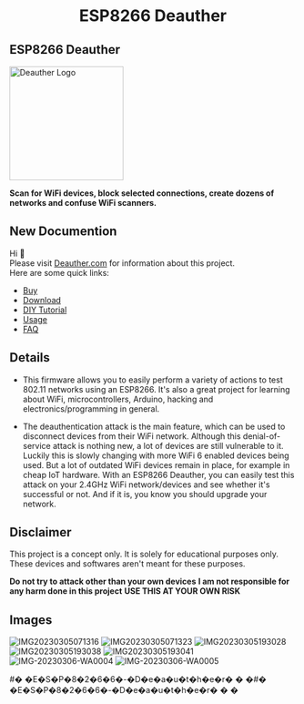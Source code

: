 <h1 align="center">ESP8266 Deauther </h1>

## ESP8266 Deauther

<img src='https://deauther.com/img/logo.png' alt='Deauther Logo' width='200' />

**Scan for WiFi devices, block selected connections, create dozens of networks and confuse WiFi scanners.**

## New Documention

Hi 👋  
Please visit [Deauther.com](https://deauther.com) for information about this project.  
Here are some quick links:

* [Buy](https://deauther.com/docs/buy)
* [Download](https://deauther.com/docs/download)
* [DIY Tutorial](https://deauther.com/docs/category/diy-tutorial)
* [Usage](https://deauther.com/docs/category/usage)
* [FAQ](https://deauther.com/docs/faq)

## Details

- This firmware allows you to easily perform a variety of actions to test 802.11 networks using an ESP8266. It's also a great project for learning about WiFi, microcontrollers, Arduino, hacking and electronics/programming in general.

- The deauthentication attack is the main feature, which can be used to disconnect devices from their WiFi network.
Although this denial-of-service attack is nothing new, a lot of devices are still vulnerable to it. Luckily this is slowly changing with more WiFi 6 enabled devices being used. But a lot of outdated WiFi devices remain in place, for example in cheap IoT hardware. With an ESP8266 Deauther, you can easily test this attack on your 2.4GHz WiFi network/devices and see whether it's successful or not. And if it is, you know you should upgrade your network.

## Disclaimer

This project is a concept only. It is solely for educational purposes only. These devices and softwares aren't meant for these purposes. 

**Do not try to attack other than your own devices**
**I am not responsible for any harm done in this project**
**USE THIS AT YOUR OWN RISK**

## Images
![IMG20230305071316](https://user-images.githubusercontent.com/65855605/223174449-e9b486c4-b1a8-403c-9d7d-032cd012c128.jpg)
![IMG20230305071323](https://user-images.githubusercontent.com/65855605/223174611-b8417094-cddd-4945-b5d0-9f71fd42dff8.jpg)
![IMG20230305193028](https://user-images.githubusercontent.com/65855605/223174657-0a2486e9-e42c-4b0e-b740-2455e59e5304.jpg)
![IMG20230305193038](https://user-images.githubusercontent.com/65855605/223174682-8a6a1a7e-1cf8-44a4-99e1-b5035b85efb2.jpg)
![IMG20230305193041](https://user-images.githubusercontent.com/65855605/223174716-1db41f3d-4098-48f5-8b24-30b3bbc05ae9.jpg)
![IMG-20230306-WA0004](https://user-images.githubusercontent.com/65855605/223174750-f150ddd4-995c-4e60-a1e7-41a5e5d97d9c.jpg)
![IMG-20230306-WA0005](https://user-images.githubusercontent.com/65855605/223174762-e15d1c09-31e6-4e42-940c-474481fae53a.jpg)

#� �E�S�P�8�2�6�6�-�D�e�a�u�t�h�e�r�
�
�#� �E�S�P�8�2�6�6�-�D�e�a�u�t�h�e�r�
�
�
